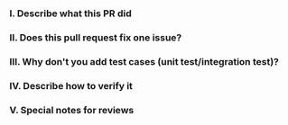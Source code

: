 <!-- 
Please make sure you have read and understood the contributing guidelines; -->

### Ⅰ. Describe what this PR did


### Ⅱ. Does this pull request fix one issue?
<!--If that, add "fixes #xxx" below in the next line, for example, fixes #99. -->


### Ⅲ. Why don't you add test cases (unit test/integration test)? 


### Ⅳ. Describe how to verify it


### Ⅴ. Special notes for reviews

